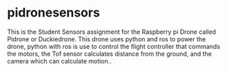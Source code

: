# pidronesensors

This is the Student Sensors assignment for the Raspberry pi Drone called Pidrone or Duckiedrone. 
This drone uses python and ros to power the drone, python with ros is use to control the flight controller that commands the motors, the Tof sensor calculates distance from the ground,
and the camera which can calculate motion..
